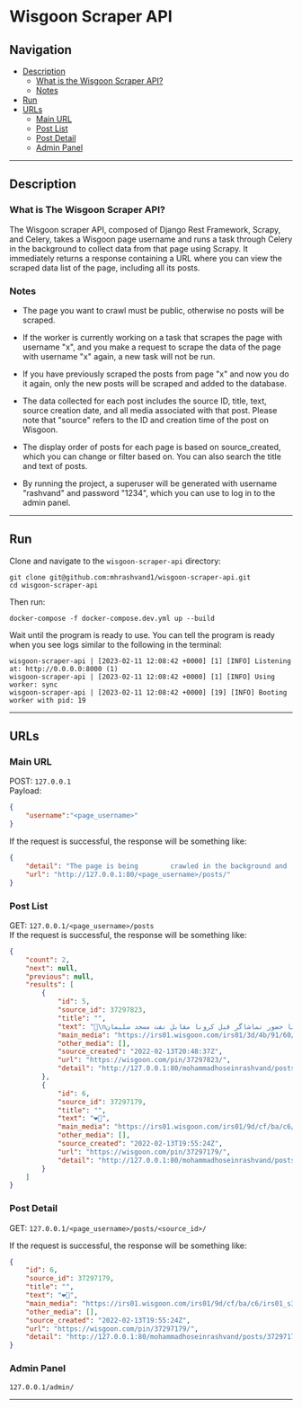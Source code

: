 # Wisgoon Scraper API 

## Navigation 
- [Description](#description)
  - [What is the Wisgoon Scraper API?](#what-is-the-wisgoon-scraper-api)
  - [Notes](#notes)
- [Run](#run)
- [URLs](#urls)  
  - [Main URL](#main-url)
  - [Post List](#post-list)
  - [Post Detail](#post-detail)
  - [Admin Panel](#admin-panel)

-----
## Description  

### What is The Wisgoon Scraper API?  
The Wisgoon scraper API, composed of Django Rest Framework, Scrapy, and Celery, takes a Wisgoon page username and runs a task through Celery in the background to collect data from that page using Scrapy. It immediately returns a response containing a URL where you can view the scraped data list of the page, including all its posts.    

### Notes

- The page you want to crawl must be public, otherwise no posts will be scraped. 

- If the worker is currently working on a task that scrapes the page with username "x", and you make a request to scrape the data of the page with username "x" again, a new task will not be run.  

- If you have previously scraped the posts from page "x" and now you do it again, only the new posts will be scraped and added to the database.   

- The data collected for each post includes the source ID, title, text, source creation date, and all media associated with that post.
Please note that "source" refers to the ID and creation time of the post on Wisgoon. 

- The display order of posts for each page is based on source_created, which you can change or filter based on. You can also search the title and text of posts.  

- By running the project, a superuser will be generated with username "rashvand" and password "1234", which you can use to log in to the admin panel.



-----  
## Run  

Clone and navigate to the `wisgoon-scraper-api` directory:

``` shell  
git clone git@github.com:mhrashvand1/wisgoon-scraper-api.git  
cd wisgoon-scraper-api 
```  

Then run:

``` shell   
docker-compose -f docker-compose.dev.yml up --build  
```  

Wait until the program is ready to use. You can tell the program is ready when you see logs similar to the following in the terminal: 
``` shell   
wisgoon-scraper-api | [2023-02-11 12:08:42 +0000] [1] [INFO] Listening at: http://0.0.0.0:8000 (1)
wisgoon-scraper-api | [2023-02-11 12:08:42 +0000] [1] [INFO] Using worker: sync
wisgoon-scraper-api | [2023-02-11 12:08:42 +0000] [19] [INFO] Booting worker with pid: 19

```

-----
## URLs  

### Main URL  
POST: `127.0.0.1`   
Payload:   

``` json 
{
    "username":"<page_username>"
}
```  
If the request is successful, the response will be something like:      
``` json 
{
    "detail": "The page is being        crawled in the background and        theresults can be viewed at the        URL below.",
    "url": "http://127.0.0.1:80/<page_username>/posts/"
}
```  
### Post List
GET: `127.0.0.1/<page_username>/posts`    
If the request is successful, the response will be something like:   
  
``` json   
{
    "count": 2,
    "next": null,
    "previous": null,
    "results": [
        {
            "id": 5,
            "source_id": 37297823,
            "title": "",
            "text": "🔵\nاخرین بازی با حضور تماشاگر قبل کرونا مقابل نفت مسجد سلیمان",
            "main_media": "https://irs01.wisgoon.com/irs01/3d/4b/91/60/irs01_s3old_633x364_DhFyDORQ_1958450_1644785317699660503.jpeg",
            "other_media": [],
            "source_created": "2022-02-13T20:48:37Z",
            "url": "https://wisgoon.com/pin/37297823/",
            "detail": "http://127.0.0.1:80/mohammadhoseinrashvand/posts/37297823/"
        },
        {
            "id": 6,
            "source_id": 37297179,
            "title": "",
            "text": "❤💙",
            "main_media": "https://irs01.wisgoon.com/irs01/9d/cf/ba/c6/irs01_s3old_1023x1280_CPnH5kD6_1958450_1644782124619008345.jpeg",
            "other_media": [],
            "source_created": "2022-02-13T19:55:24Z",
            "url": "https://wisgoon.com/pin/37297179/",
            "detail": "http://127.0.0.1:80/mohammadhoseinrashvand/posts/37297179/"
        }
    ]
}
```     
### Post Detail
GET: `127.0.0.1/<page_username>/posts/<source_id>/` 

If the request is successful, the response will be something like:   

``` json   
{
    "id": 6,
    "source_id": 37297179,
    "title": "",
    "text": "❤💙",
    "main_media": "https://irs01.wisgoon.com/irs01/9d/cf/ba/c6/irs01_s3old_1023x1280_CPnH5kD6_1958450_1644782124619008345.jpeg",
    "other_media": [],
    "source_created": "2022-02-13T19:55:24Z",
    "url": "https://wisgoon.com/pin/37297179/",
    "detail": "http://127.0.0.1:80/mohammadhoseinrashvand/posts/37297179/"
}
```
### Admin Panel      
`127.0.0.1/admin/`  

-----